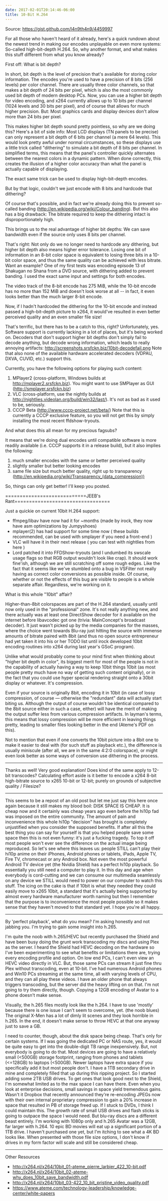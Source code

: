 ```yaml
---
date: 2017-02-01T20:14:46-06:00
title: 10-Bit H.264
---
```


Source: https://gist.github.com/l4n9th4n9/4459997

For all those who haven't heard of it already, here's a quick rundown about the
newest trend in making our encodes unplayable on even more systems: So-called
high-bit-depth H.264. So, why another format, and what makes this stuff
different from what you know already?

First off: What is bit depth?

In short, bit depth is the level of precision that's available for storing color
information. The encodes you're used to have a precision of 8 bits (256 levels)
per color channel. There are usually three color channels, so that makes a bit
depth of 24 bits per pixel, which is also the most commonly used bit depth of
modern desktop PCs. Now, you can use a higher bit depth for video encoding, and
x264 currently allows up to 10 bits per channel (1024 levels and 30
bits per pixel), and of course that allows for much higher precision.
But: Most graphics cards and display devices don't allow more than 24 bits per
pixel.

This makes higher bit depth sound pretty pointless, so why are we doing this?
Here's a bit of side info: Most LCD displays (TN panels to be precise) can only
represent a bit depth of 6 bits per channel (a mere 64 levels). This would look
pretty awful under normal circumstances, so these displays use a little trick
called "dithering" to simulate a bit depth of 8 bits per channel. In simplified
terms, this means that the panel's controller quickly alternates between the
nearest colors in a dynamic pattern. When done correctly, this creates the
illusion of a higher color accuracy than what the panel is actually capable of
displaying.

The exact same trick can be used to display high-bit-depth encodes.

But by that logic, couldn't we just encode with 8 bits and hardcode that
dithering?

Of course that's possible, and in fact we're already doing this to prevent
so-called banding (http://en.wikipedia.org/wiki/Colour_banding).
But this also has a big drawback: The bitrate required to keep the dithering
intact is disproportionately high.

This brings us to the real advantage of higher bit depths: We can save bandwidth
even if the source only uses 8 bits per channel.

That's right: Not only do we no longer need to hardcode any dithering, but higher
bit depth also means higher error tolerance. Losing one bit of information in
an 8-bit color space is equivalent to losing three bits in a 10-bit color space,
and thus the same quality can be achieved with less bitrate. Want an example?
One of my first tests was encoding episode 13 of Shakugan no Shana from a DVD
source, with dithering added to prevent banding. I used the exact same input and
settings for both encodes.

The video track of the 8-bit encode has 275 MiB, while the 10-bit encode has no
more than 152 MiB and doesn't look worse at all -- in fact, it even looks better
than the much larger 8-bit encode.

Now, if I hadn't hardcoded the dithering for the 10-bit encode and instead
passed a high-bit-depth picture to x264, it would've resulted in even better
perceived quality and an even smaller file size!

That's terrific, but there has to be a catch to this, right?
Unfortunately, yes. Software support is currently lacking in a lot of places,
but it's being worked on. Decoders that don't support higher bit depths don't
simply fail to decode anything, but decode wrong information, which leads to
really annoying artifacts: http://screenshots.srsfckn.biz/10bit-decodefail.png
Note that also none of the available hardware accelerated decoders (VDPAU, DXVA,
CUVID, etc.) support this.

Currently, you have the following options for playing such content:

1. MPlayer2 (cross-platform, Windows builds at http://mplayer2.srsfckn.biz).  You might want to use SMPlayer as GUI (http://smplayer.srsfckn.biz)
2. VLC (cross-platform, use the nightly builds at http://nightlies.videolan.org/build/win32/last/).  It's not as bad as it used to be, seriously.
3. CCCP Beta (http://www.cccp-project.net/beta/) Note that this is currently a CCCP exclusive feature, so you will not get this by simply installing the most recent ffdshow-tryouts.

And what does this all mean for my precious fagsubs?

It means that we're doing dual encodes until compatible software is more readily
available (i.e. CCCP supports it in a release build), but it also implies the
following:

1. much smaller encodes with the same or better perceived quality
2. slightly smaller but better looking encodes
3. same file size but much better quality, right up to transparency (http://en.wikipedia.org/wiki/Transparency_(data_compression))

So, things can only get better! I'll keep you posted.

============================JEEB's Rant=================================

Just a quickie on current 10bit H.264 support:

- ffmpeg/libav have now had it for ~months (made by irock, they now have asm optimizations by Jumpyshoes)
- mplayer(2) has had support for some time now ( these builds recommended, can be used with smplayer if you need a front-end )
- VLC will have it in their next release ( you can test with nightlies from here )
- Lord patched it into FFDShow-tryouts (and I undumbed its swscale usage flags so that RGB output wouldn't look like crap). It should work fine'ish, although we are still scratching off some rough edges. Like the fact that it seems like we've stumbled onto a bug in VSFilter not really having as correct color conversions as possible inside. Of course, whether or not the effects of this bug are visible to people is a whole separate affair. Regardless, we're working on it.

What is this whole "10bit" affair?

Higher-than-8bit colorspaces are part of the H.264 standard, usually until now only
used in the "professional" zone. It's not really anything new, and there actually was
at least one DirectShow decoder for it available on the internet before libavcodec
got one (trivia: MainConcept's broadcast decoder). It just wasn't picked up by the
media companies for the masses, where the choice went towards Blu-ray just hitting
the source with immense amounts of bitrate paired with 8bit (and thus no open source
entrepreneur had yet taken it into his or her TODO list until irock developed 10bit
encoding routines into x264 during last year's GSoC program).

Unlike what would probably come to your mind first when thinking about "higher bit
depth in color", its biggest merit for most of the people is not in the capability
of actually having a way to keep 10bit things 10bit (as most people pretty much have
no way of getting such content originally), or in the fact that you could use hyper
special rendering straight onto a 30bit display or whatever. It's compression.

Even if your source is originally 8bit, encoding it in 10bit (in case of lossy
compression, of course — otherwise the "redundant" data will actually start biting
us. Although the output of course wouldn't be identical compared to the 8bit source
either in such a case, either) will have the merit of making the output suffer less
from various compression artifacts. In layman's terms, this means that lossy
compression will be more efficient in leaving things pretty, leading to smaller
files looking better in the end (Ateme's PDF on this).

Not to mention that even if one converts the 10bit picture into a 8bit one to make
it easier to deal with (for such stuff as playback etc.), the difference is usually
miniscule (after all, we are in the same 4:2:0 colorspace), or might even look better
as some ways of conversion use dithering in the process.

----

Thanks as well! Very good explanation!
Does kind of the same apply to 12-bit transcodes?
Calculating effort aside is it better to encode a x264 8-bit high-bitrate source to x265 10-bit or 12-bit; purely on grounds of subjective quality / Filesize?

----

This seems to be a repost of an old post but let me just say this here once again because it still makes my blood boil: DISK SPACE IS CHEAP. It is cheap now and it certainly was cheap years ago even before the hi10p fad was imposed on the entire community. The amount of pain and inconvenience this whole hi10p "decision" has brought is completely unjustified when you consider the supposed benefits. If after all this the best thing you can say for yourself is that you helped people save some space then this is not even funny: it's just a fucking tragedy. To top it off most people won't ever see the difference on the actual image being reproduced. So let's see where this leaves us: people STILL can't play their hi10p anime on their iPhones, Android phones or tablets, iPads, Apple TV, Fire TV, chromecast or any Android box. Not even the most powerful Android TV device yet (the Nvidia Shield) has a perfect hi10p playback. So essentially you still need a computer to play it. In this day and age when everybody is cord-cutting and we can consume our multimedia seamlessly on any device we STILL would need to power on our computer to watch this stuff. The icing on the cake is that if 10bit is what they needed they could easily move to x265 10bit, a standard that it's actually being supported by almost every hardware manufacturer worth naming but then I remember that the purpose is to inconvenience the most people possible so it makes sense that they haven't moved to that standard yet. I hope you're all happy.

----

By 'perfect playback', what do you mean? I'm asking honestly and not jabbing you. I'm trying to gain some insight into h.265.

I'm quite the noob with h.265/HEVC but recently purchased the Shield and have been busy doing the grunt work transcoding my discs and using Plex as the server. I heard the Shield had HEVC decoding on the hardware so I've been experimenting to see what benefits or limitations there are, trying every encoding profile and option. On low end PCs, I can't even view an HEVC video directly in VLC. But, those same PCs can stream it just fine thru Plex without transcoding, even at 10-bit. I've had numerous Android phones and Win10 PCs streaming at the same time, all with varying levels of CPU, and they can all play these videos. I have an older phone that always triggers transcoding, but the server did the heavy lifting on on that. I'm not going to try them directly, though. Copying a 12GB encoding of Avatar to a phone doesn't make sense.

Visually, the h.265 files mostly look like the h.264. I have to use 'mostly' because there is one issue I can't seem to overcome, yet. (the noob blues) The original X-Men has a lot of dimly lit scenes and they look horrible in h.265. In the end, it doesn't make sense to throw HEVC at that one anyway just to save a GB.

I need to counter, though, about the disk space being cheap. That's only for certain systems. If I was going the dedicated PC or NAS route, yes, it would be quite easy to get into the double-digit TB range inexpensively. But, not everybody is going to do that. Most devices are going to have a relatively small (<500GB) storage footprint, ranging from phones and tablets (<=128GB) to laptops (<500GB). Newer laptops have extra space if you specifically add it but most people don't. I have a 1TB secondary drive in mine and completely filled that up during this ripping project. So I started adding some 2TB USB drives. To get ones that look good next to the Shield, I'm somewhat limited as to the max space I can have there. Even when you look at enterprise decisions, small savings in space yield tremendous gains. Wasn't it Dropbox that recently announced they're re-encoding JPEGs now with their own internal proprietary compression to gain a 20% increase in space that resulted in PB of storage freed up. If I stuck to DVDs, I think I could maintain this. The growth rate of small USB drives and flash sticks is going to outpace the space I would need. But blu-ray discs are a different beast entirely. I'm working with 1080p only and h.265 Avatar was a 12GB, far larger with h.264. 10 epic BD movies will eat up a significant portion of a 1TB drive. I haven't purchased one yet, but I'm itching to see what a 4K BD looks like. When presented with those file size options, I don't know if drives in my form factor will scale and still be considered cheap.

----

Other Resources

* http://x264.nl/x264/10bit_01-ateme_pierre_larbier_422_10-bit.pdf
* http://x264.nl/x264/10bit_02-ateme-why_does_10bit_save_bandwidth.pdf
* http://x264.nl/x264/10bit_03-422_10_bit_pristine_video_quality.pdf
* https://www.ateme.com/technology-leadership/knowledge-center/white-papers
